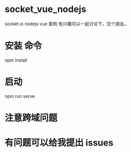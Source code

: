 # socket_vue_nodejs
socket.io  nodejs  vue  案例  有兴趣可以一起讨论下，交个朋友。
# 安装 命令  
npm install 

# 启动  

npm run serve 

# 注意跨域问题
# 有问题可以给我提出 issues 

